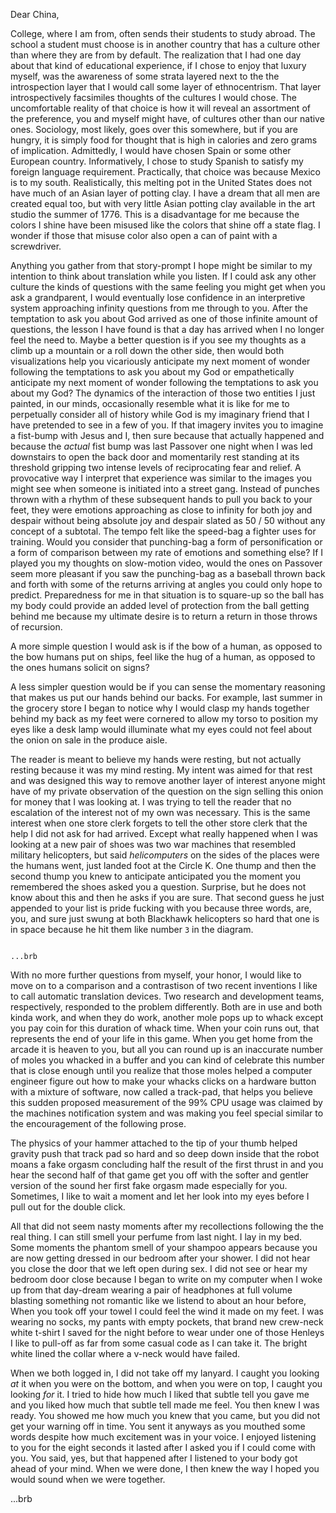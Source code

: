 Dear China,

College, where I am from, often sends their students to study abroad. The school a student must choose is in another country that has a culture other than where they are from by default. The realization that I had one day about that kind of educational experience, if I chose to enjoy that luxury myself, was the awareness of some strata layered next to the the introspection layer that I would call some layer of ethnocentrism. That layer introspectively facsimiles thoughts of the cultures I would chose. The uncomfortable reality of that choice is how it will reveal an assortment of the preference, you and myself might have, of cultures other than our native ones. Sociology, most likely, goes over this somewhere, but if you are hungry, it is simply food for thought that is high in calories and zero grams of implication. Admittedly, I would have chosen Spain or some other European country. Informatively, I chose to study Spanish to satisfy my foreign language requirement. Practically, that choice was because Mexico is to my south. Realistically, this melting pot in the United States does not have much of an Asian layer of potting clay. I have a dream that all men are created equal too, but with very little Asian potting clay available in the art studio the summer of 1776. This is a disadvantage for me because the colors I shine have been misused like the colors that shine off a state flag. I wonder if those that misuse color also open a can of paint with a screwdriver.

Anything you gather from that story-prompt I hope might be similar to my intention to think about translation while you listen. If I could ask any other culture the kinds of questions with the same feeling you might get when you ask a grandparent, I would eventually lose confidence in an interpretive system approaching infinity questions from me through to you. After the temptation to ask you about God arrived as one of those infinite amount of questions, the lesson I have found is that a day has arrived when I no longer feel the need to. Maybe a better question is if you see my thoughts as a climb up a mountain or a roll down the other side, then would both visualizations help you vicariously anticipate my next moment of wonder following the temptations to ask you about my God or empathetically anticipate my next moment of wonder following the temptations to ask you about my God? The dynamics of the interaction of those two entities I just painted, in our minds, occasionally resemble what it is like for me to perpetually consider all of history while God is my imaginary friend that I have pretended to see in a few of you. If that imagery invites you to imagine a fist-bump with Jesus and I, then sure because that actually happened and because the _actual_ fist bump was last Passover one night when I was led downstairs to open the back door and momentarily rest standing at its threshold gripping two intense levels of reciprocating fear and relief. A provocative way I interpret that experience was similar to the images you might see when someone is initiated into a street gang. Instead of punches thrown with a rhythm of these subsequent hands to pull you back to your feet, they were emotions approaching as close to infinity for both joy and despair without being absolute joy and despair slated as 50 / 50 without any concept of a subtotal. The tempo felt like the speed-bag a fighter uses for training. Would you consider that punching-bag a form of personification or a form of comparison between my rate of emotions and something else? If I played you my thoughts on slow-motion video, would the ones on Passover seem more pleasant if you saw the punching-bag as a baseball thrown back and forth with some of the returns arriving at angles you could only hope to predict. Preparedness for me in that situation is to square-up so the ball has my body could provide an added level of protection from the ball getting behind me because my ultimate desire is to return a return in those throws of recursion.


A more simple question I would ask is if the bow of a human, as opposed to the bow humans put on ships, feel like the hug of a human, as opposed to the ones humans solicit on signs?

A less simpler question would be if you can sense the momentary reasoning that makes us put our hands behind our backs. For example, last summer in the grocery store I began to notice why I would clasp my hands together behind my back as my feet were cornered to allow my torso to position my eyes like a desk lamp would illuminate what my eyes could not feel about the onion on sale in the produce aisle.



The reader is meant to believe my hands were resting, but not actually resting because it was my mind resting. My intent was aimed for that rest and was designed this way to remove another layer of interest anyone might have of my private observation of the question on the sign selling this onion for money that I was looking at. I was trying to tell the reader that no escalation of the interest not of my own was necessary. This is the same interest when one store clerk forgets to tell the other store clerk that the help I did not ask for had arrived. Except what really happened when I was looking at a new pair of shoes was two war machines that resembled military helicopters, but said _helicomputers_ on the sides of the places were the humans went, just landed foot at the Circle K. One thump and then the second thump you knew to anticipate anticipated you the moment you remembered the shoes asked you a question. Surprise, but he does not know about this and then he asks if you are sure. That second guess he just appended to your list is pride fucking with you because three words, are, you, and sure just swung at both Blackhawk helicopters so hard that one is in space because he hit them like number `3` in the diagram.

```

...brb

```

With no more further questions from myself, your honor, I would like to move on to a comparison and a contrastison of two recent inventions I like to call automatic translation devices. Two research and development teams, respectively, responded to the problem differently. Both are in use and both kinda work, and when they do work, another mole pops up to whack except you pay coin for this duration of whack time. When your coin runs out, that represents the end of your life in this game. When you get home from the arcade it is heaven to you, but all you can round up is an inaccurate number of moles you whacked in a buffer and you can kind of celebrate this number that is close enough until you realize that those moles helped a computer engineer figure out how to make your whacks clicks on a hardware button with a mixture of software, now called a track-pad, that helps you believe this sudden proposed measurement of the 99% CPU usage was claimed by the machines notification system and was making you feel special similar to the encouragement of the following prose.

The physics of your hammer attached to the tip of your thumb helped gravity push that track pad so hard and so deep down inside that the robot moans a fake orgasm concluding half the result of the first thrust in and you hear the second half of that game get you off with the softer and gentler version of the sound her first fake orgasm made especially for you. Sometimes, I like to wait a moment and let her look into my eyes before I pull out for the double click.

All that did not seem nasty moments after my recollections following the the real thing. I can still smell your perfume from last night. I lay in my bed. Some moments the phantom smell of your shampoo appears because you are now getting dressed in our bedroom after your shower. I did not hear you close the door that we left open during sex. I did not see or hear my bedroom door close because I began to write on my computer when I woke up from that day-dream wearing a pair of headphones at full volume blasting something not romantic like we listend to about an hour before, When you took off your towel I could feel the wind it made on my feet. I was wearing no socks, my pants with empty pockets, that brand new crew-neck white t-shirt I saved for the night before to wear under one of those Henleys I like to pull-off as far from some casual code as I can take it. The bright white lined the collar where a v-neck would have failed.

When we both logged in, I did not take off my lanyard. I caught you looking _at_ it when you were on the bottom, and when you were on top, I caught you looking _for_ it. I tried to hide how much I liked that subtle tell you gave me and you liked how much that subtle tell made me feel. You then knew I was ready. You showed me how much you knew that you came, but you did not get your warning off in time. You sent it anyways as you mouthed some words despite how much excitement was in your voice. I enjoyed listening to you for the eight seconds it lasted after I asked you if I could come with you. You said, yes, but that happened after I listened to your body got ahead of your mind. When we were done, I then knew the way I hoped you would sound when we were together.


...brb
